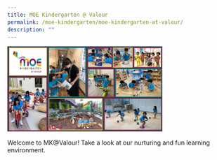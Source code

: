 ```yaml
---
title: MOE Kindergarten @ Valour
permalink: /moe-kindergarten/moe-kindergarten-at-valour/
description: ""
---
```

<img src="/images/mk_banner.jpg" style="width:70%">

Welcome to MK@Valour! Take a look at our nurturing and fun learning environment.